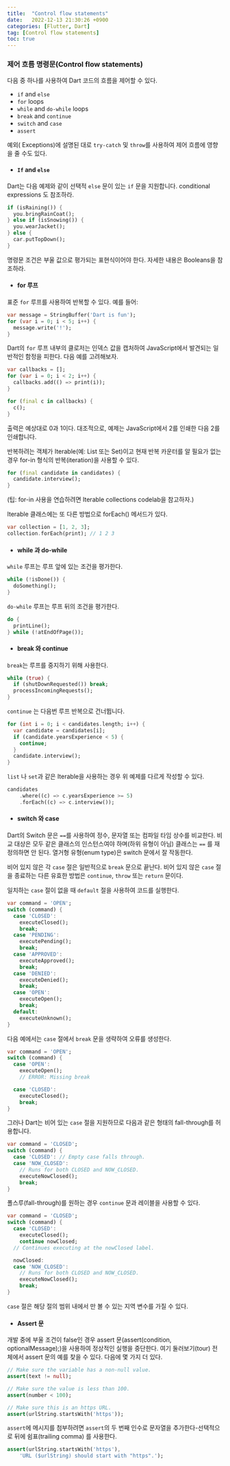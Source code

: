 ```yaml
---
title:  "Control flow statements"  
date:   2022-12-13 21:30:26 +0900
categories: [Flutter, Dart]
tag: [Control flow statements]
toc: true
---
```

### 제어 흐름 명령문(Control flow statements)

다음 중 하나를 사용하여 Dart 코드의 흐름을 제어할 수 있다.

- `if` and `else`
- `for` loops
- `while` and `do-while` loops
- `break` and `continue`
- `switch` and `case`
- `assert`

예외( Exceptions)에 설명된 대로 `try-catch` 및 `throw`를 사용하여 제어 흐름에 영향을 줄 수도 있다.

- #### `If` and `else`

Dart는 다음 예제와 같이 선택적 `else` 문이 있는 `if` 문을 지원합니다. conditional expressions 도 참조하라.

``` dart
if (isRaining()) {
  you.bringRainCoat();
} else if (isSnowing()) {
  you.wearJacket();
} else {
  car.putTopDown();
}
```
명령문 조건은 부울 값으로 평가되는 표현식이어야 한다. 자세한 내용은 Booleans을 참조하라.

- #### for 루프

표준 `for` 루프를 사용하여 반복할 수 있다. 예를 들어:

``` dart
var message = StringBuffer('Dart is fun');
for (var i = 0; i < 5; i++) {
  message.write('!');
}
```
Dart의 `for` 루프 내부의 클로저는 인덱스 값을 캡처하여 JavaScript에서 발견되는 일반적인 함정을 피한다. 다음 예를 고려해보자.

``` dart
var callbacks = [];
for (var i = 0; i < 2; i++) {
  callbacks.add(() => print(i));
}

for (final c in callbacks) {
  c();
}
```
출력은 예상대로 0과 1이다. 대조적으로, 예제는 JavaScript에서 2를 인쇄한 다음 2를 인쇄합니다.

반복하려는 객체가 Iterable(예: List 또는 Set)이고 현재 반복 카운터를 알 필요가 없는 경우 for-in 형식의 반복(iteration)을 사용할 수 있다.

``` dart
for (final candidate in candidates) {
  candidate.interview();
}
```
(팁: for-in 사용을 연습하려면  Iterable collections codelab을 참고하자.)

Iterable 클래스에는 또 다른 방법으로 forEach() 메서드가 있다.

``` dart
var collection = [1, 2, 3];
collection.forEach(print); // 1 2 3
```

- #### while 과 do-while

`while` 루프는 루프 앞에 있는 조건을 평가한다.

``` dart
while (!isDone()) {
  doSomething();
}
```

`do-while` 루프는 루프 뒤의 조건을 평가한다.

``` dart
do {
  printLine();
} while (!atEndOfPage());
```

- #### break 와 continue

`break`는 루프를 중지하기 위해 사용한다.

``` dart
while (true) {
  if (shutDownRequested()) break;
  processIncomingRequests();
}
```

`continue` 는 다음번 루프 반복으로 건너뜁니다.

``` dart
for (int i = 0; i < candidates.length; i++) {
  var candidate = candidates[i];
  if (candidate.yearsExperience < 5) {
    continue;
  }
  candidate.interview();
}
```

`list` 나 `set`과 같은 Iterable을 사용하는 경우 위 예제를 다르게 작성할 수 있다.

``` dart
candidates
    .where((c) => c.yearsExperience >= 5)
    .forEach((c) => c.interview());
```

- #### switch 와 case


Dart의 Switch 문은 `==`를 사용하여 정수, 문자열 또는 컴파일 타임 상수를 비교한다. 비교 대상은 모두 같은 클래스의 인스턴스여야 하며(하위 유형이 아님) 클래스는 `==` 를 재정의하면 안 된다. 열거형 유형(enum type)은 switch 문에서 잘 작동한다.

비어 있지 않은 각 `case` 절은 일반적으로 `break` 문으로 끝난다. 비어 있지 않은 `case` 절을 종료하는 다른 유효한 방법은 `continue`, `throw` 또는 `return` 문이다.

일치하는 `case` 절이 없을 때 `default` 절을 사용하여 코드를 실행한다.

``` dart
var command = 'OPEN';
switch (command) {
  case 'CLOSED':
    executeClosed();
    break;
  case 'PENDING':
    executePending();
    break;
  case 'APPROVED':
    executeApproved();
    break;
  case 'DENIED':
    executeDenied();
    break;
  case 'OPEN':
    executeOpen();
    break;
  default:
    executeUnknown();
}
```

다음 예에서는 `case` 절에서 `break` 문을 생략하여 오류를 생성한다.

``` dart
var command = 'OPEN';
switch (command) {
  case 'OPEN':
    executeOpen();
    // ERROR: Missing break

  case 'CLOSED':
    executeClosed();
    break;
}
```
그러나 Dart는 비어 있는 `case` 절을 지원하므로 다음과 같은 형태의 fall-through를 허용합니다.

``` dart
var command = 'CLOSED';
switch (command) {
  case 'CLOSED': // Empty case falls through.
  case 'NOW_CLOSED':
    // Runs for both CLOSED and NOW_CLOSED.
    executeNowClosed();
    break;
}
```
폴스루(fall-through)를 원하는 경우 `continue` 문과 레이블을 사용할 수 있다.

``` dart
var command = 'CLOSED';
switch (command) {
  case 'CLOSED':
    executeClosed();
    continue nowClosed;
  // Continues executing at the nowClosed label.

  nowClosed:
  case 'NOW_CLOSED':
    // Runs for both CLOSED and NOW_CLOSED.
    executeNowClosed();
    break;
}
```

`case` 절은 해당 절의 범위 내에서 만 볼 수 있는 지역 변수를 가질 수 있다.

- #### Assert 문

개발 중에 부울 조건이 false인 경우 assert 문(assert(condition, optionalMessage);)을 사용하여 정상적인 실행을 중단한다. 여기 둘러보기(tour) 전체에서 assert 문의 예를 찾을 수 있다. 다음에 몇 가지 더 있다.

``` dart
// Make sure the variable has a non-null value.
assert(text != null);

// Make sure the value is less than 100.
assert(number < 100);

// Make sure this is an https URL.
assert(urlString.startsWith('https'));
```
`assert`에 메시지를 첨부하려면 `assert`의 두 번째 인수로 문자열을 추가한다-선택적으로 뒤에 쉼표(trailing comma) 를 사용한다.

``` dart
assert(urlString.startsWith('https'),
    'URL ($urlString) should start with "https".');
```

